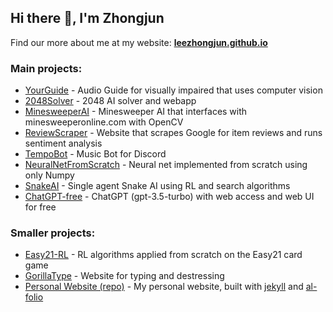 ## Hi there 👋, I'm Zhongjun

Find our more about me at my website: **[leezhongjun.github.io](https://leezhongjun.github.io/)**

### Main projects:
  - [YourGuide](https://github.com/leezhongjun/YourGuide) - Audio Guide for visually impaired that uses computer vision
  - [2048Solver](https://github.com/leezhongjun/2048Solver) - 2048 AI solver and webapp
  - [MinesweeperAI](https://github.com/leezhongjun/MinesweeperAI) - Minesweeper AI that interfaces with minesweeperonline.com with OpenCV
  - [ReviewScraper](https://github.com/leezhongjun/ReviewScraper) - Website that scrapes Google for item reviews and runs sentiment analysis
  - [TempoBot](https://github.com/leezhongjun/TempoBot) - Music Bot for Discord
  - [NeuralNetFromScratch](https://github.com/leezhongjun/NeuralNetFromScratch) - Neural net implemented from scratch using only Numpy
  - [SnakeAI](https://github.com/leezhongjun/SnakeAI) - Single agent Snake AI using RL and search algorithms
  - [ChatGPT-free](https://github.com/leezhongjun/ChatGPT-free) - ChatGPT (gpt-3.5-turbo) with web access and web UI for free
  
### Smaller projects:
 - [Easy21-RL](https://github.com/leezhongjun/Easy21-RL) - RL algorithms applied from scratch on the Easy21 card game
 - [GorillaType](https://github.com/leezhongjun/GorillaType) - Website for typing and destressing
 - [Personal Website (repo)](https://github.com/leezhongjun/leezhongjun.github.io) - My personal website, built with [jekyll](https://github.com/jekyll/jekyll) and [al-folio](https://github.com/alshedivat/al-folio)


